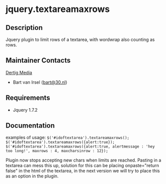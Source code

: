jquery.textareamaxrows
======================

Description
--------------
Jquery plugin to limit rows of a textarea, with wordwrap also counting as rows.

Maintainer Contacts
-------------------
[Dertig Media](http://www.30.nl)
*  Bart van Irsel (<bart@30.nl>)

Requirements
------------
* Jquery 1.7.2

Documentation
-------------
examples of usage:
`$('#idoftextarea').textareamaxrows();`
`$('#idoftextarea').textareamaxrows({alert:true});`
`$('#idoftextarea').textareamaxrows({alert:true, alertmessage : 'hey too long!', maxrows : 4, maxcharsinrow : 12});`

Plugin now stops accepting new chars when limits are reached. Pasting in a textarea can mess this up,
solution for this can be placing onpaste="return false" in the html of the textarea, in the next version we will try
to place this as an option in the plugin.


